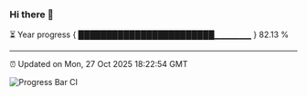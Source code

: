 ### Hi there 👋

⏳ Year progress { ████████████████████████▁▁▁▁▁▁ } 82.13 %

---

⏰ Updated on Mon, 27 Oct 2025 18:22:54 GMT

![Progress Bar CI](https://github.com/liununu/liununu/workflows/Progress%20Bar%20CI/badge.svg)
